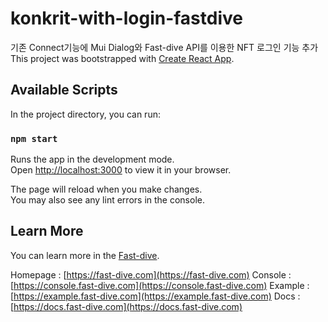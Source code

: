 # konkrit-with-login-fastdive

기존 Connect기능에 Mui Dialog와 Fast-dive API를 이용한 NFT 로그인 기능 추가
This project was bootstrapped with [Create React App](https://github.com/facebook/create-react-app).

## Available Scripts

In the project directory, you can run:

### `npm start`

Runs the app in the development mode.\
Open [http://localhost:3000](http://localhost:3000) to view it in your browser.

The page will reload when you make changes.\
You may also see any lint errors in the console.

## Learn More

You can learn more in the [Fast-dive](https://fast-dive.com).

Homepage : [https://fast-dive.com](https://fast-dive.com)
Console : [https://console.fast-dive.com](https://console.fast-dive.com)
Example : [https://example.fast-dive.com](https://example.fast-dive.com)
Docs : [https://docs.fast-dive.com](https://docs.fast-dive.com)
